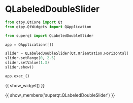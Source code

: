 # QLabeledDoubleSlider

```python
from qtpy.QtCore import Qt
from qtpy.QtWidgets import QApplication

from superqt import QLabeledDoubleSlider

app = QApplication([])

slider = QLabeledDoubleSlider(Qt.Orientation.Horizontal)
slider.setRange(0, 2.5)
slider.setValue(1.3)
slider.show()

app.exec_()
```

{{ show_widget() }}

{{ show_members('superqt.QLabeledDoubleSlider') }}
